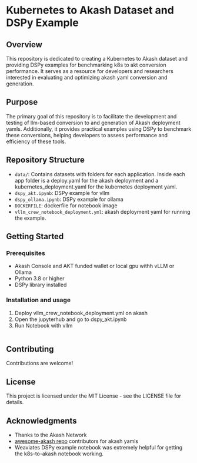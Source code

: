 # Kubernetes to Akash Dataset and DSPy Example

## Overview
This repository is dedicated to creating a Kubernetes to Akash dataset and providing DSPy examples for benchmarking k8s to akt conversion performance. It serves as a resource for developers and researchers interested in evaluating and optimizing akash yaml conversion and generation.

## Purpose
The primary goal of this repository is to facilitate the development and testing of llm-based conversion to and generation of Akash deployment yamls. Additionally, it provides practical examples using DSPy to benchmark these conversions, helping developers to assess performance and efficiency of these tools.

## Repository Structure
- `data/`: Contains datasets with folders for each application. Inside each app folder is a deploy.yaml for the akash deployment and a kubernetes_deployment.yaml for the kubernetes deployment yaml. 
- `dspy_akt.ipynb`: DSPy example for vllm 
- `dspy_ollama.ipynb`: DSPy example for ollama
- `DOCKERFILE`: dockerfile for notebook image 
- `vllm_crew_notebook_deployment.yml`: akash deployment yaml for running the example.

## Getting Started

### Prerequisites
- Akash Console and AKT funded wallet or local gpu withh vLLM or Ollama
- Python 3.8 or higher
- DSPy library installed

### Installation and usage
1. Deploy vllm_crew_notebook_deployment.yml on akash 
2. Open the jupyterhub and go to dspy_akt.ipynb
3. Run Notebook with vllm 
   ```
## Contributing
Contributions are welcome!

## License
This project is licensed under the MIT License - see the LICENSE file for details.

## Acknowledgments
- Thanks to the Akash Network 
- [awesome-akash repo](https://github.com/akash-network/awesome-akash) contributors for akash yamls 
- Weaviates DSPy example notebook was extremely helpful for getting the k8s-to-akash notebook working. 

